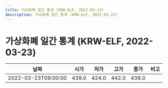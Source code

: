 ```yaml
---
title: 가상화폐 일간 통계 (KRW-ELF, 2022-03-23)
description: 가상화폐 일간 통계 (KRW-ELF, 2022-03-23)
---
```


가상화폐 일간 통계 (KRW-ELF, 2022-03-23)
===

|날짜|시가|저가|고가|종가|비고|
|--|--|--|--|--|--|
|2022-03-23T09:00:00|439.0|424.0|442.0|439.0|    |
